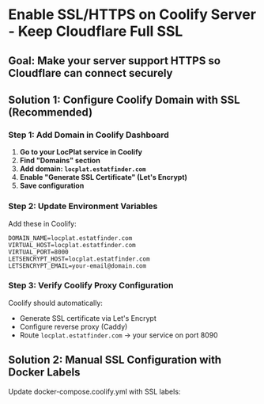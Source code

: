 # Enable SSL/HTTPS on Coolify Server - Keep Cloudflare Full SSL

## Goal: Make your server support HTTPS so Cloudflare can connect securely

## Solution 1: Configure Coolify Domain with SSL (Recommended)

### Step 1: Add Domain in Coolify Dashboard
1. **Go to your LocPlat service in Coolify**
2. **Find "Domains" section**
3. **Add domain: `locplat.estatfinder.com`**
4. **Enable "Generate SSL Certificate" (Let's Encrypt)**
5. **Save configuration**

### Step 2: Update Environment Variables
Add these in Coolify:
```env
DOMAIN_NAME=locplat.estatfinder.com
VIRTUAL_HOST=locplat.estatfinder.com
VIRTUAL_PORT=8000
LETSENCRYPT_HOST=locplat.estatfinder.com
LETSENCRYPT_EMAIL=your-email@domain.com
```

### Step 3: Verify Coolify Proxy Configuration
Coolify should automatically:
- Generate SSL certificate via Let's Encrypt
- Configure reverse proxy (Caddy)
- Route `locplat.estatfinder.com` → your service on port 8090

## Solution 2: Manual SSL Configuration with Docker Labels

Update docker-compose.coolify.yml with SSL labels: